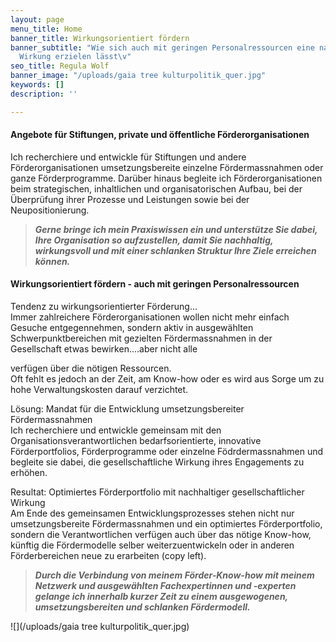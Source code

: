 ```yaml
---
layout: page
menu_title: Home
banner_title: Wirkungsorientiert fördern
banner_subtitle: "Wie sich auch mit geringen Personalressourcen eine nachhaltige gesellschaftliche
  Wirkung erzielen lässt\v"
seo_title: Regula Wolf
banner_image: "/uploads/gaia tree kulturpolitik_quer.jpg"
keywords: []
description: ''

---
```

#### Angebote für Stiftungen, private und öffentliche Förderorganisationen

Ich recherchiere und entwickle für Stiftungen und andere Förderorganisationen umsetzungsbereite einzelne Fördermassnahmen oder ganze Förderprogramme. Darüber hinaus begleite ich Förderorganisationen beim strategischen, inhaltlichen und organisatorischen Aufbau, bei der Überprüfung ihrer Prozesse und Leistungen sowie bei der Neupositionierung.

> **_Gerne bringe ich mein Praxiswissen ein und unterstütze Sie dabei, Ihre Organisation so aufzustellen, damit Sie nachhaltig, wirkungsvoll und mit einer schlanken Struktur Ihre Ziele erreichen können._**

#### Wirkungsorientiert fördern - auch mit geringen Personalressourcen

Tendenz zu wirkungsorientierter Förderung…  
Immer zahlreichere Förderorganisationen wollen nicht mehr einfach Gesuche entgegennehmen, sondern aktiv in ausgewählten Schwerpunktbereichen mit gezielten Fördermassnahmen in der Gesellschaft etwas bewirken.…aber nicht alle

verfügen über die nötigen Ressourcen.  
Oft fehlt es jedoch an der Zeit, am Know-how oder es wird aus Sorge um zu hohe Verwaltungskosten darauf verzichtet.

Lösung: Mandat für die Entwicklung umsetzungsbereiter Fördermassnahmen  
Ich recherchiere und entwickle gemeinsam mit den Organisationsverantwortlichen bedarfsorientierte, innovative Förderportfolios, Förderprogramme oder einzelne Födrdermassnahmen und begleite sie dabei, die gesellschaftliche Wirkung ihres Engagements zu erhöhen.

Resultat: Optimiertes Förderportfolio mit nachhaltiger gesellschaftlicher Wirkung  
Am Ende des gemeinsamen Entwicklungsprozesses stehen nicht nur umsetzungsbereite Fördermassnahmen und ein optimiertes Förderportfolio, sondern die Verantwortlichen verfügen auch über das nötige Know-how, künftig die Fördermodelle selber weiterzuentwickeln oder in anderen Förderbereichen neue zu erarbeiten (copy left).

> **_Durch die Verbindung von meinem Förder-Know-how mit meinem Netzwerk und ausgewählten Fachexpertinnen und -experten gelange ich innerhalb kurzer Zeit zu einem ausgewogenen, umsetzungsbereiten und schlanken Fördermodell._**

![](/uploads/gaia tree kulturpolitik_quer.jpg)